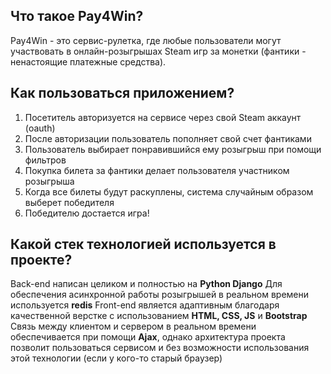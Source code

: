 ## Что такое Pay4Win?
Pay4Win - это сервис-рулетка, где любые пользователи могут участвовать в онлайн-розыгрышах Steam игр за монетки (фантики - ненастоящие платежные средства). 

## Как пользоваться приложением?
1. Посетитель авторизуется на сервисе через свой Steam аккаунт (oauth)
2. После авторизации пользователь пополняет свой счет фантиками
3. Пользователь выбирает понравившийся ему розыгрыш при помощи фильтров
4. Покупка билета за фантики делает пользователя участником розыгрыша
5. Когда все билеты будут раскуплены, система случайным образом выберет победителя
6. Победителю достается игра!

## Какой стек технологией используется в проекте?
Back-end написан целиком и полностью на **Python Django**
Для обеспечения асинхронной работы розыгрышей в реальном времени используется **redis**
Front-end является адаптивным благодаря качественной верстке с использованием **HTML, CSS, JS** и **Bootstrap**
Связь между клиентом и сервером в реальном времени обеспечивается при помощи **Ajax**, однако архитектура проекта
позволит пользоваться сервисом и без возможности использования этой технологии (если у кого-то старый браузер)
